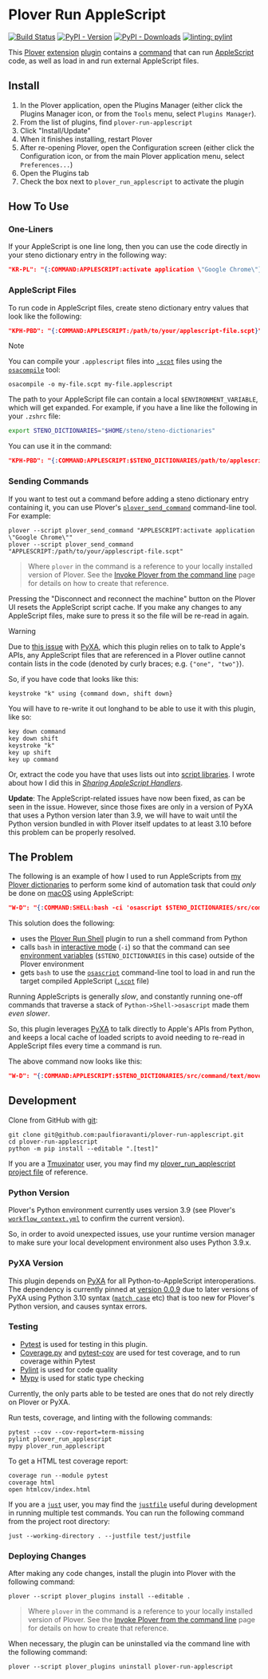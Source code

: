 # Plover Run AppleScript

[![Build Status][Build Status image]][Build Status url] [![PyPI - Version][PyPI version image]][PyPI url] [![PyPI - Downloads][PyPI downloads image]][PyPI url] [![linting: pylint][linting image]][linting url]

This [Plover][] [extension][] [plugin][] contains a [command][] that can run
[AppleScript][] code, as well as load in and run external AppleScript files.

## Install

1. In the Plover application, open the Plugins Manager (either click the Plugins
   Manager icon, or from the `Tools` menu, select `Plugins Manager`).
2. From the list of plugins, find `plover-run-applescript`
3. Click "Install/Update"
4. When it finishes installing, restart Plover
5. After re-opening Plover, open the Configuration screen (either click the
   Configuration icon, or from the main Plover application menu, select
   `Preferences...`)
6. Open the Plugins tab
7. Check the box next to `plover_run_applescript` to activate the plugin

## How To Use

### One-Liners

If your AppleScript is one line long, then you can use the code directly in your
steno dictionary entry in the following way:

```json
"KR-PL": "{:COMMAND:APPLESCRIPT:activate application \"Google Chrome\"}"
```

### AppleScript Files

To run code in AppleScript files, create steno dictionary entry values that look
like the following:

```json
"KPH-PBD": "{:COMMAND:APPLESCRIPT:/path/to/your/applescript-file.scpt}"
```

> [!NOTE]
> You can compile your `.applescript` files into [`.scpt`][] files using the
> [`osacompile`][] tool:
>
> ```console
> osacompile -o my-file.scpt my-file.applescript
> ```

The path to your AppleScript file can contain a local `$ENVIRONMENT_VARIABLE`,
which will get expanded. For example, if you have a line like the following in
your `.zshrc` file:

```sh
export STENO_DICTIONARIES="$HOME/steno/steno-dictionaries"
```

You can use it in the command:

```json
"KPH-PBD": "{:COMMAND:APPLESCRIPT:$STENO_DICTIONARIES/path/to/applescript-file.scpt}"
```

### Sending Commands

If you want to test out a command before adding a steno dictionary entry
containing it, you can use Plover's [`plover_send_command`][] command-line tool.
For example:

```console
plover --script plover_send_command "APPLESCRIPT:activate application \"Google Chrome\""
plover --script plover_send_command "APPLESCRIPT:/path/to/your/applescript-file.scpt"
```

> Where `plover` in the command is a reference to your locally installed version
> of Plover. See the [Invoke Plover from the command line][] page for details on
> how to create that reference.

Pressing the "Disconnect and reconnect the machine" button on the Plover UI
resets the AppleScript script cache. If you make any changes to any AppleScript
files, make sure to press it so the file will be re-read in again.

> [!WARNING]
> Due to [this issue][] with [PyXA][], which this plugin relies on to talk to
> Apple's APIs, any AppleScript files that are referenced in a Plover outline
> cannot contain lists in the code (denoted by curly braces; e.g.
> `{"one", "two"}`).
>
> So, if you have code that looks like this:
>
> ```applescript
> keystroke "k" using {command down, shift down}
> ```
>
> You will have to re-write it out longhand to be able to use it with this
> plugin, like so:
>
> ```applescript
> key down command
> key down shift
> keystroke "k"
> key up shift
> key up command
> ```
>
> Or, extract the code you have that uses lists out into [script libraries][].
> I wrote about how I did this in _[Sharing AppleScript Handlers][]_.
>
> **Update**: The AppleScript-related issues have now been fixed, as can be seen
> in the issue. However, since those fixes are only in a version of PyXA that
> uses a Python version later than 3.9, we will have to wait until the Python
> version bundled in with Plover itself updates to at least 3.10 before this
> problem can be properly resolved.

## The Problem

The following is an example of how I used to run AppleScripts from [my Plover
dictionaries][] to perform some kind of automation task that could _only_ be
done on [macOS][] using AppleScript:

```json
"W-D": "{:COMMAND:SHELL:bash -ci 'osascript $STENO_DICTIONARIES/src/command/text/move-one-word-forward.scpt'}"
```

This solution does the following:

- uses the [Plover Run Shell][] plugin to run a shell command from Python
- calls `bash` in [interactive mode][] (`-i`) so that the command can see
  [environment variables][] (`$STENO_DICTIONARIES` in this case) outside of the
  Plover environment
- gets `bash` to use the [`osascript`][] command-line tool to load in and run
  the target compiled AppleScript ([`.scpt`][] file)

Running AppleScripts is generally _slow_, and constantly running one-off
commands that traverse a stack of `Python->Shell->osascript` made them _even
slower_.

So, this plugin leverages [PyXA][] to talk directly to Apple's APIs from Python,
and keeps a local cache of loaded scripts to avoid needing to re-read in
AppleScript files every time a command is run.

The above command now looks like this:

```json
"W-D": "{:COMMAND:APPLESCRIPT:$STENO_DICTIONARIES/src/command/text/move-one-word-forward.scpt}"
```

## Development

Clone from GitHub with [git][]:

```console
git clone git@github.com:paulfioravanti/plover-run-applescript.git
cd plover-run-applescript
python -m pip install --editable ".[test]"
```

If you are a [Tmuxinator][] user, you may find my [plover_run_applescript
project file][] of reference.

### Python Version

Plover's Python environment currently uses version 3.9 (see Plover's
[`workflow_context.yml`][] to confirm the current version).

So, in order to avoid unexpected issues, use your runtime version manager to
make sure your local development environment also uses Python 3.9.x.

### PyXA Version

This plugin depends on [PyXA][] for all Python-to-AppleScript interoperations.
The dependency is currently pinned at [version 0.0.9][] due to later versions
of PyXA using Python 3.10 syntax ([`match case`][] etc) that is too new for
Plover's Python version, and causes syntax errors.

### Testing

- [Pytest][] is used for testing in this plugin.
- [Coverage.py][] and [pytest-cov][] are used for test coverage, and to run
  coverage within Pytest
- [Pylint][] is used for code quality
- [Mypy][] is used for static type checking

Currently, the only parts able to be tested are ones that do not rely directly
on Plover or PyXA.

Run tests, coverage, and linting with the following commands:

```console
pytest --cov --cov-report=term-missing
pylint plover_run_applescript
mypy plover_run_applescript
```

To get a HTML test coverage report:

```console
coverage run --module pytest
coverage html
open htmlcov/index.html
```

If you are a [`just`][] user, you may find the [`justfile`][] useful during
development in running multiple test commands. You can run the following command
from the project root directory:

```console
just --working-directory . --justfile test/justfile
```

### Deploying Changes

After making any code changes, install the plugin into Plover with the following
command:

```console
plover --script plover_plugins install --editable .
```

> Where `plover` in the command is a reference to your locally installed version
> of Plover. See the [Invoke Plover from the command line][] page for details on
> how to create that reference.

When necessary, the plugin can be uninstalled via the command line with the
following command:

```console
plover --script plover_plugins uninstall plover-run-applescript
```

[AppleScript]: https://en.wikipedia.org/wiki/AppleScript
[Build Status image]: https://github.com/paulfioravanti/plover-run-applescript/actions/workflows/ci.yml/badge.svg
[Build Status url]: https://github.com/paulfioravanti/plover-run-applescript/actions/workflows/ci.yml
[command]: https://plover.readthedocs.io/en/latest/plugin-dev/commands.html
[Coverage.py]: https://github.com/nedbat/coveragepy
[environment variables]: https://en.wikipedia.org/wiki/Environment_variable
[extension]: https://plover.readthedocs.io/en/latest/plugin-dev/extensions.html
[git]: https://git-scm.com/
[interactive mode]: https://www.gnu.org/software/bash/manual/html_node/Interactive-Shell-Behavior.html
[Invoke Plover from the command line]: https://github.com/openstenoproject/plover/wiki/Invoke-Plover-from-the-command-line
[`just`]: https://github.com/casey/just
[`justfile`]: ./test/justfile
[linting image]: https://img.shields.io/badge/linting-pylint-yellowgreen
[linting url]: https://github.com/pylint-dev/pylint
[macOS]: https://en.wikipedia.org/wiki/MacOS
[`match case`]: https://peps.python.org/pep-0636/
[my Plover dictionaries]: https://github.com/paulfioravanti/steno-dictionaries/tree/main
[Mypy]: https://github.com/python/mypy
[`osacompile`]: https://ss64.com/osx/osacompile.html
[`osascript`]: https://ss64.com/osx/osascript.html
[Plover]: https://www.openstenoproject.org/
[plover_run_applescript project file]: https://github.com/paulfioravanti/dotfiles/blob/master/tmuxinator/plover_run_applescript.yml
[Plover Run Shell]: https://github.com/user202729/plover_run_shell
[`plover_send_command`]: https://plover.readthedocs.io/en/latest/cli_reference.html#sending-commands
[plugin]: https://plover.readthedocs.io/en/latest/plugins.html#types-of-plugins
[Pylint]: https://github.com/pylint-dev/pylint
[PyPI downloads image]:https://img.shields.io/pypi/dm/plover-run-applescript
[PyPI version image]: https://img.shields.io/pypi/v/plover-run-applescript
[PyPI url]: https://pypi.org/project/plover-run-applescript/
[Pytest]: https://pytest.org/
[pytest-cov]: https://github.com/pytest-dev/pytest-cov/
[PyXA]: https://github.com/SKaplanOfficial/PyXA
[`.scpt`]: https://fileinfo.com/extension/scpt
[script libraries]: https://developer.apple.com/library/archive/documentation/LanguagesUtilities/Conceptual/MacAutomationScriptingGuide/UseScriptLibraries.html
[Sharing AppleScript Handlers]: https://www.paulfioravanti.com/blog/sharing-applescript-handlers/
[this issue]: https://github.com/SKaplanOfficial/PyXA/issues/16
[Tmuxinator]: https://github.com/tmuxinator/tmuxinator
[version 0.0.9]: https://github.com/SKaplanOfficial/PyXA/tree/v0.0.9
[`workflow_context.yml`]: https://github.com/openstenoproject/plover/blob/master/.github/workflows/ci/workflow_context.yml
